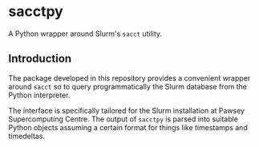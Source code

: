 # sacctpy

A Python wrapper around Slurm's ``sacct`` utility.

## Introduction

The package developed in this repository provides a convenient wrapper around ``sacct``
so to query programmatically the Slurm database from the Python interpreter.

The interface is specifically tailored for the Slurm installation at Pawsey Supercomputing
Centre. The output of ``sacctpy`` is parsed into suitable Python objects assuming a certain
format for things like timestamps and timedeltas. 

